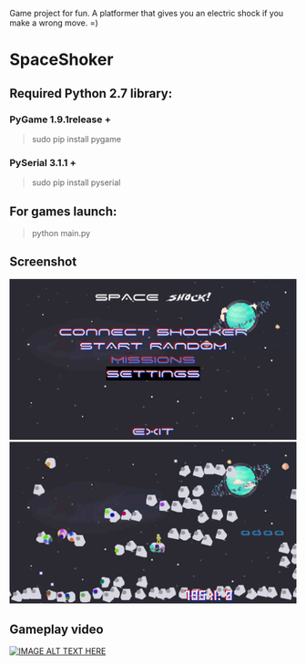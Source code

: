 Game project for fun. A platformer that gives you an electric shock if you make a wrong move. =)

# SpaceShoker
## Required Python 2.7 library: 
### PyGame 1.9.1release + 
 > sudo pip install pygame 
 
### PySerial 3.1.1 + 
 > sudo pip install pyserial




## For games launch:
 > python main.py

## Screenshot

![alt text](https://github.com/Skaper/SpaceShoker/blob/master/screenshot_1.png)
![alt text](https://github.com/Skaper/SpaceShoker/blob/master/screenshot_2.png)

## Gameplay video

[![IMAGE ALT TEXT HERE](https://img.youtube.com/vi/TtNejQsYECo/0.jpg)](https://www.youtube.com/watch?v=TtNejQsYECo)
